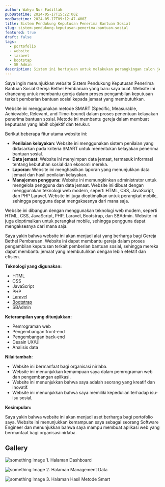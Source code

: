 ```yaml
---
author: Wahyu Nur Fadillah
pubDatetime: 2024-05-17T15:22:00Z
modDatetime: 2024-05-17T09:12:47.400Z
title: Sistem Pendukung Keputusan Penerima Bantuan Sosial
slug: sistem-pendukung-keputusan-penerima-bantuan-sosial
featured: true
draft: false
tags:
  - portofolio
  - website
  - laravel
  - bootstap
  - SB Admin
description: Sistem ini bertujuan untuk melakukan perangkingan calon jemaat penerima bantuan sosial dengan menggunakan metode SMART.
---
```


Saya ingin menunjukkan website Sistem Pendukung Keputusan Penerima Bantuan Sosial Gereja Bethel Pembaruan yang baru saya buat. Website ini dirancang untuk membantu gereja dalam proses pengambilan keputusan terkait pemberian bantuan sosial kepada jemaat yang membutuhkan.

Website ini menggunakan metode SMART (Specific, Measurable, Achievable, Relevant, and Time-bound) dalam proses penentuan kelayakan penerima bantuan sosial. Metode ini membantu gereja dalam membuat keputusan yang lebih objektif dan terukur.

Berikut beberapa fitur utama website ini:

- **Penilaian kelayakan**: Website ini menggunakan sistem penilaian yang didasarkan pada kriteria SMART untuk menentukan kelayakan penerima bantuan sosial.
- **Data jemaat**: Website ini menyimpan data jemaat, termasuk informasi tentang kebutuhan sosial dan ekonomi mereka.
- **Laporan**: Website ini menghasilkan laporan yang menunjukkan data jemaat dan hasil penilaian kelayakan.
- **Manajemen pengguna**: Website ini memungkinkan administrator untuk mengelola pengguna dan data jemaat.
  Website ini dibuat dengan menggunakan teknologi web modern, seperti HTML, CSS, JavaScript, dan PHP Laravel. Website ini juga dioptimalkan untuk perangkat mobile, sehingga pengguna dapat mengaksesnya dari mana saja.

Website ini dibangun dengan menggunakan teknologi web modern, seperti HTML, CSS, JavaScript, PHP, Laravel, Bootstrap, dan SBAdmin. Website ini juga dioptimalkan untuk perangkat mobile, sehingga pengguna dapat mengaksesnya dari mana saja.

Saya yakin bahwa website ini akan menjadi alat yang berharga bagi Gereja Bethel Pembaruan. Website ini dapat membantu gereja dalam proses pengambilan keputusan terkait pemberian bantuan sosial, sehingga mereka dapat membantu jemaat yang membutuhkan dengan lebih efektif dan efisien.

**Teknologi yang digunakan:**

- HTML
- CSS
- JavaScript
- PHP
- [Laravel](https://laravel.com/)
- [Bootstrap](https://getbootstrap.com/docs/4.6/getting-started/introduction/)
- SBAdmin

**Keterampilan yang ditunjukkan:**

- Pemrograman web
- Pengembangan front-end
- Pengembangan back-end
- Desain UX/UI
- Analisis data

**Nilai tambah:**

- Website ini bermanfaat bagi organisasi nirlaba.
- Website ini menunjukkan kemampuan saya dalam pemrograman web dan pengembangan aplikasi.
- Website ini menunjukkan bahwa saya adalah seorang yang kreatif dan inovatif.
- Website ini menunjukkan bahwa saya memiliki kepedulian terhadap isu-isu sosial.

**Kesimpulan:**

Saya yakin bahwa website ini akan menjadi aset berharga bagi portofolio saya. Website ini menunjukkan kemampuan saya sebagai seorang Software Engineer dan menunjukkan bahwa saya mampu membuat aplikasi web yang bermanfaat bagi organisasi nirlaba.

## Gallery

![something](@assets/images/spk-smart.png)
Image 1. Halaman Dashboard

![something](@assets/images/spk-smart-1.png)
Image 2. Halaman Management Data

![something](@assets/images/spk-smart-2.png)
Image 3. Halaman Hasil Metode Smart
